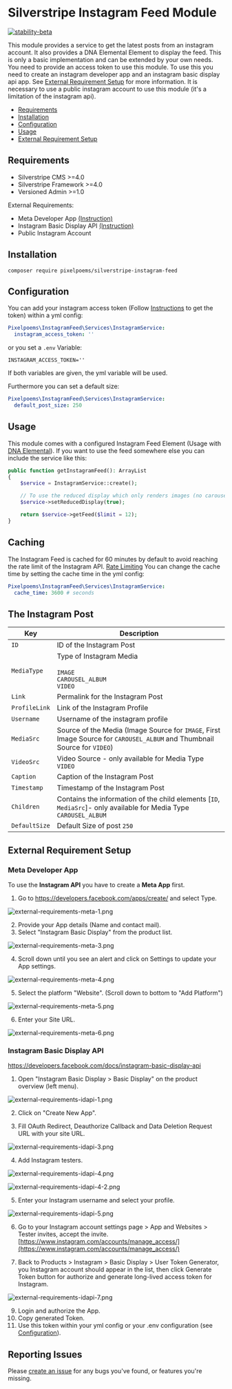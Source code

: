 # Silverstripe Instagram Feed Module
[![stability-beta](https://img.shields.io/badge/stability-beta-33bbff.svg)](https://github.com/mkenney/software-guides/blob/master/STABILITY-BADGES.md#beta)

This module provides a service to get the latest posts from an instagram account.
It also provides a DNA Elemental Element to display the feed.
This is only a basic implementation and can be extended by your own needs.
You need to provide an access token to use this module.
To use this you need to create an instagram developer app and an instagram basic display api app.
See [External Requirement Setup](#external-requirement-setup) for more information.
It is necessary to use a public instagram account to use this module (it's a limitation of the instagram api).


* [Requirements](#requirements)
* [Installation](#installation)
* [Configuration](#configuration)
* [Usage](#usage)
* [External Requirement Setup](#external-requirement-setup)

## Requirements

* Silverstripe CMS >=4.0
* Silverstripe Framework >=4.0
* Versioned Admin >=1.0

External Requirements:
* Meta Developer App [(Instruction)](#meta-developer-app)
* Instagram Basic Display API [(Instruction)](#instagram-basic-display-api)
* Public Instagram Account

## Installation
```
composer require pixelpoems/silverstripe-instagram-feed
```

## Configuration
You can add your instagram access token (Follow [Instructions](#external-requirement-setup) to get the token) within a yml config:
```yml
Pixelpoems\InstagramFeed\Services\InstagramService:
  instagram_access_token: ''
```

or you set a `.env` Variable:
```.env
INSTAGRAM_ACCESS_TOKEN=''
```

If both variables are given, the yml variable will be used.

Furthermore you can set a default size:
```yml
Pixelpoems\InstagramFeed\Services\InstagramService:
  default_post_size: 250
```

## Usage
This module comes with a configured Instagram Feed Element (Usage with [DNA Elemental]()).
If you want to use the feed somewhere else you can include the service like this:
```php
public function getInstagramFeed(): ArrayList
{
    $service = InstagramService::create();

    // To use the reduced display which only renders images (no carousels or videos)
    $service->setReducedDisplay(true);

    return $service->getFeed($limit = 12);
}
```

## Caching
The Instagram Feed is cached for 60 minutes by default to avoid reaching the rate limit of the Instagram API. [Rate Limiting](https://developers.facebook.com/docs/graph-api/overview/rate-limiting/)
You can change the cache time by setting the cache time in the yml config:
```yml
Pixelpoems\InstagramFeed\Services\InstagramService:
  cache_time: 3600 # seconds
```


## The Instagram Post
| Key           | Description                                                                                                              |
|---------------|--------------------------------------------------------------------------------------------------------------------------|
| `ID`          | ID of the Instagram Post                                                                                                 |
| `MediaType`   | Type of Instagram Media<br/><br/>`IMAGE`<br/>`CAROUSEL_ALBUM`<br/>`VIDEO`                                                |
| `Link`        | Permalink for the Instagram Post                                                                                         |
| `ProfileLink` | Link of the Instagram Profile                                                                                            |
| `Username`    | Username of the instagram profile                                                                                        |
| `MediaSrc`    | Source of the Media (Image Source for `IMAGE`, First Image Source for `CAROUSEL_ALBUM` and Thumbnail Source for `VIDEO`) |
| `VideoSrc`    | Video Source - only available for Media Type `VIDEO`                                                                     |
| `Caption`     | Caption of the Instagram Post                                                                                            |
| `Timestamp`   | Timestamp of the Instagram Post                                                                                          |
| `Children`    | Contains the information of the child elements [`ID`, `MediaSrc`]- only available for Media Type `CAROUSEL_ALBUM`        |
| `DefaultSize` | Default Size of post `250`                                                                                               |

## External Requirement Setup
### Meta Developer App
To use the **Instagram API** you have to create a **Meta App** first.
1. Go to https://developers.facebook.com/apps/create/ and select Type.

![external-requirements-meta-1.png](resources%2Fexternal-requirements-meta-1.png)


2. Provide your App details (Name and contact mail).
3. Select "Instagram Basic Display" from the product list.

![external-requirements-meta-3.png](resources%2Fexternal-requirements-meta-3.png)


4. Scroll down until you see an alert and click on Settings to update your App settings.

![external-requirements-meta-4.png](resources%2Fexternal-requirements-meta-4.png)

5. Select the platform "Website".  (Scroll down to bottom to "Add Platform")

![external-requirements-meta-5.png](resources%2Fexternal-requirements-meta-5.png)

6. Enter your Site URL.

![external-requirements-meta-6.png](resources%2Fexternal-requirements-meta-6.png)

### Instagram Basic Display API
https://developers.facebook.com/docs/instagram-basic-display-api
1. Open "Instagram Basic Display > Basic Display" on the product overview (left menu).

![external-requirements-idapi-1.png](resources%2Fexternal-requirements-idapi-1.png)

2. Click on "Create New App".

3. Fill OAuth Redirect, Deauthorize Callback and Data Deletion Request URL with your site URL.

![external-requirements-idapi-3.png](resources%2Fexternal-requirements-idapi-3.png)

4. Add Instagram testers.

![external-requirements-idapi-4.png](resources%2Fexternal-requirements-idapi-4.png)

![external-requirements-idapi-4-2.png](resources%2Fexternal-requirements-idapi-4-2.png)

5. Enter your Instagram username and select your profile.

![external-requirements-idapi-5.png](resources%2Fexternal-requirements-idapi-5.png)

6. Go to your Instagram account settings page > App and Websites > Tester invites, accept the invite.
   [https://www.instagram.com/accounts/manage_access/](https://www.instagram.com/accounts/manage_access/)

7. Back to Products > Instagram > Basic Display > User Token Generator, you Instagram account should appear in the list, then click Generate Token button for authorize and generate long-lived access token for Instagram.

![external-requirements-idapi-7.png](resources%2Fexternal-requirements-idapi-7.png)

9. Login and authorize the App.
9. Copy generated Token.
10. Use this token within your yml config or your .env configuration (see [Configuration](#configuration)).


## Reporting Issues
Please [create an issue](https://github.com/pixelpoems/silverstripe-instagram-feed/issues) for any bugs you've found, or
features you're missing.
